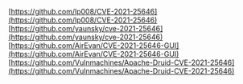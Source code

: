 [https://github.com/lp008/CVE-2021-25646](https://github.com/lp008/CVE-2021-25646)
[https://github.com/yaunsky/cve-2021-25646](https://github.com/yaunsky/cve-2021-25646)
[https://github.com/AirEvan/CVE-2021-25646-GUI](https://github.com/AirEvan/CVE-2021-25646-GUI)
[https://github.com/Vulnmachines/Apache-Druid-CVE-2021-25646](https://github.com/Vulnmachines/Apache-Druid-CVE-2021-25646)
